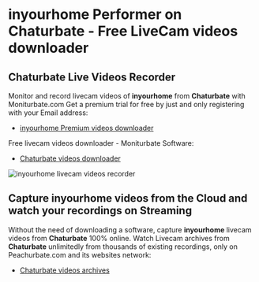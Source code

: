 # inyourhome Performer on Chaturbate - Free LiveCam videos downloader

## Chaturbate Live Videos Recorder

Monitor and record livecam videos of **inyourhome** from **Chaturbate** with Moniturbate.com
Get a premium trial for free by just and only registering with your Email address:
* [inyourhome Premium videos downloader](https://moniturbate.com/request-demo-licence-key.html)

Free livecam videos downloader - Moniturbate Software:
* [Chaturbate videos downloader](https://moniturbate.com/moniturbate-download-software.html)

![inyourhome livecam videos recorder](https://peachurnet.com/templates/moniturbate-software.png)


## Capture inyourhome videos from the Cloud and watch your recordings on Streaming

Without the need of downloading a software, capture **inyourhome** livecam videos from **Chaturbate** 100% online.
Watch Livecam archives from **Chaturbate** unlimitedly from thousands of existing recordings, only on Peachurbate.com and its websites network:
* [Chaturbate videos archives](https://peachurnet.com/)